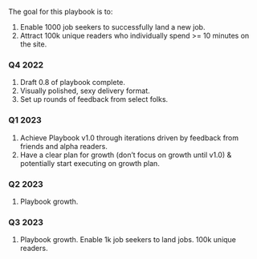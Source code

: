 The goal for this playbook is to:
1. Enable 1000 job seekers to successfully land a new job.
2. Attract 100k unique readers who individually spend  >= 10 minutes on the site.

### Q4 2022
1. Draft 0.8 of playbook complete.
2. Visually polished, sexy delivery format.
3. Set up rounds of feedback from select folks.

### Q1 2023
1. Achieve Playbook v1.0 through iterations driven by feedback from friends and alpha readers.
2. Have a clear plan for growth (don’t focus on growth until v1.0) & potentially start executing on growth plan.

### Q2 2023
1. Playbook growth.

### Q3 2023
1. Playbook growth. Enable 1k job seekers to land jobs. 100k unique readers.